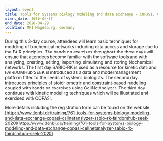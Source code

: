 ```yaml
---
layout: event
title: Tools for Systems biology modeling and data exchange - COPASI, CellNetAnalyzer, SABIO-RK, FAIRDOMHub/SEEK
start_date: 2020-04-27
end_date: 2020-04-29
location: MPI Magdeburg, Germany
---
```


During this 3-day course, attendees will learn basic techniques for modeling of biochemical networks 
including data access and storage due to the FAIR principles. 
The hands on exercises throughout the three days will ensure that attendees become familiar with the 
software tools and with analyzing, creating, editing, importing, simulating and storing biochemical networks. The first day SABIO-RK is used as a resource for kinetic data and FAIRDOMHub/SEEK is introduced as a data and model management platform fitted to the needs of systems biologists. The second day introduces principles of stoichiometric and constraint-based modeling coupled with hands on exercises using CellNetAnalyzer. The third day continues with kinetic modeling techniques which will be illustrated and exercised with COPASI.

More details including the registration form can be found on the 
website: [https://www.denbi.de/training/761-tools-for-systems-biology-modeling-and-data-exchange-copasi-cellnetanalyzer-sabio-rk-fairdomhub-seek-2020](https://www.denbi.de/training/761-tools-for-systems-biology-modeling-and-data-exchange-copasi-cellnetanalyzer-sabio-rk-fairdomhub-seek-2020)

